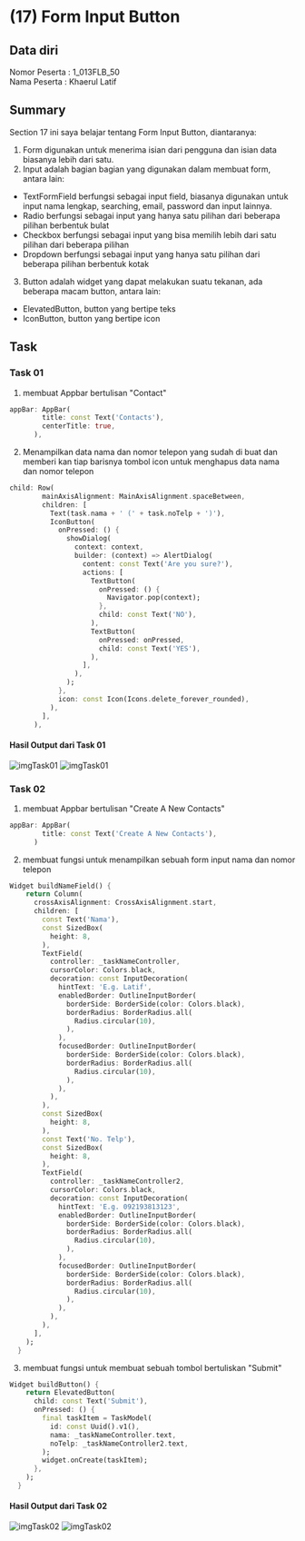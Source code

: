 # (17) Form Input Button
## Data diri 
Nomor Peserta : 1_013FLB_50  <br />
Nama Peserta : Khaerul Latif

## Summary 
Section 17 ini saya belajar tentang Form Input Button, diantaranya:
1. Form digunakan untuk menerima isian dari pengguna dan isian data biasanya lebih dari satu.
2. Input adalah bagian bagian yang digunakan dalam membuat form, antara lain:
- TextFormField berfungsi sebagai input field, biasanya digunakan untuk input nama lengkap, searching, email, password dan input lainnya. 
- Radio berfungsi sebagai input yang hanya satu pilihan dari beberapa pilihan berbentuk bulat
- Checkbox berfungsi sebagai input yang bisa memilih lebih dari satu pilihan dari beberapa pilihan
- Dropdown berfungsi sebagai input yang hanya satu pilihan dari beberapa pilihan berbentuk kotak
3. Button adalah widget yang dapat melakukan suatu tekanan, ada beberapa macam button, antara lain:
- ElevatedButton, button yang bertipe teks
- IconButton, button yang bertipe icon

## Task
### Task 01
1. membuat Appbar bertulisan "Contact"
```dart
appBar: AppBar(
        title: const Text('Contacts'),
        centerTitle: true,
      ),
```

2. Menampilkan data nama dan nomor telepon yang sudah di buat dan memberi kan tiap barisnya tombol icon untuk menghapus data nama dan nomor telepon
```dart
child: Row(
        mainAxisAlignment: MainAxisAlignment.spaceBetween,
        children: [
          Text(task.nama + ' (' + task.noTelp + ')'),
          IconButton(
            onPressed: () {
              showDialog(
                context: context,
                builder: (context) => AlertDialog(
                  content: const Text('Are you sure?'),
                  actions: [
                    TextButton(
                      onPressed: () {
                        Navigator.pop(context);
                      },
                      child: const Text('NO'),
                    ),
                    TextButton(
                      onPressed: onPressed,
                      child: const Text('YES'),
                    ),
                  ],
                ),
              );
            },
            icon: const Icon(Icons.delete_forever_rounded),
          ),
        ],
      ),
```
#### Hasil Output dari Task 01
![imgTask01](screenshoot/task01(1).png)
![imgTask01](screenshoot/task01(2).png)

### Task 02
1. membuat Appbar bertulisan "Create A New Contacts"
```dart
appBar: AppBar(
        title: const Text('Create A New Contacts'),
      )
```

2. membuat fungsi untuk menampilkan sebuah form input nama dan nomor telepon
```dart
Widget buildNameField() {
    return Column(
      crossAxisAlignment: CrossAxisAlignment.start,
      children: [
        const Text('Nama'),
        const SizedBox(
          height: 8,
        ),
        TextField(
          controller: _taskNameController,
          cursorColor: Colors.black,
          decoration: const InputDecoration(
            hintText: 'E.g. Latif',
            enabledBorder: OutlineInputBorder(
              borderSide: BorderSide(color: Colors.black),
              borderRadius: BorderRadius.all(
                Radius.circular(10),
              ),
            ),
            focusedBorder: OutlineInputBorder(
              borderSide: BorderSide(color: Colors.black),
              borderRadius: BorderRadius.all(
                Radius.circular(10),
              ),
            ),
          ),
        ),
        const SizedBox(
          height: 8,
        ),
        const Text('No. Telp'),
        const SizedBox(
          height: 8,
        ),
        TextField(
          controller: _taskNameController2,
          cursorColor: Colors.black,
          decoration: const InputDecoration(
            hintText: 'E.g. 092193813123',
            enabledBorder: OutlineInputBorder(
              borderSide: BorderSide(color: Colors.black),
              borderRadius: BorderRadius.all(
                Radius.circular(10),
              ),
            ),
            focusedBorder: OutlineInputBorder(
              borderSide: BorderSide(color: Colors.black),
              borderRadius: BorderRadius.all(
                Radius.circular(10),
              ),
            ),
          ),
        ),
      ],
    );
  }
```

3. membuat fungsi untuk membuat sebuah tombol bertuliskan "Submit"
```dart
Widget buildButton() {
    return ElevatedButton(
      child: const Text('Submit'),
      onPressed: () {
        final taskItem = TaskModel(
          id: const Uuid().v1(),
          nama: _taskNameController.text,
          noTelp: _taskNameController2.text,
        );
        widget.onCreate(taskItem);
      },
    );
  }
```
#### Hasil Output dari Task 02
![imgTask02](screenshoot/task02(1).png)
![imgTask02](screenshoot/task01(2-3).png)